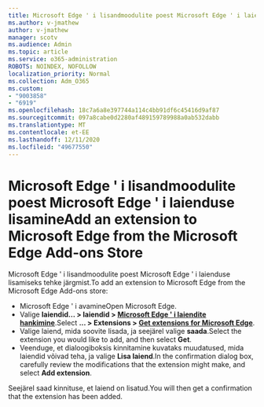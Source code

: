 ```yaml
---
title: Microsoft Edge ' i lisandmoodulite poest Microsoft Edge ' i laienduse lisamine
ms.author: v-jmathew
author: v-jmathew
manager: scotv
ms.audience: Admin
ms.topic: article
ms.service: o365-administration
ROBOTS: NOINDEX, NOFOLLOW
localization_priority: Normal
ms.collection: Adm_O365
ms.custom:
- "9003858"
- "6919"
ms.openlocfilehash: 18c7a6a8e397744a114c4bb91df6c45416d9af87
ms.sourcegitcommit: 097a8cabe0d2280af489159789988a0ab532dabb
ms.translationtype: MT
ms.contentlocale: et-EE
ms.lasthandoff: 12/11/2020
ms.locfileid: "49677550"
---
```

# <a name="add-an-extension-to-microsoft-edge-from-the-microsoft-edge-add-ons-store"></a><span data-ttu-id="56117-102">Microsoft Edge ' i lisandmoodulite poest Microsoft Edge ' i laienduse lisamine</span><span class="sxs-lookup"><span data-stu-id="56117-102">Add an extension to Microsoft Edge from the Microsoft Edge Add-ons Store</span></span>

<span data-ttu-id="56117-103">Microsoft Edge ' i lisandmoodulite poest Microsoft Edge ' i laienduse lisamiseks tehke järgmist.</span><span class="sxs-lookup"><span data-stu-id="56117-103">To add an extension to Microsoft Edge from the Microsoft Edge Add-ons store:</span></span>

- <span data-ttu-id="56117-104">Microsoft Edge ' i avamine</span><span class="sxs-lookup"><span data-stu-id="56117-104">Open Microsoft Edge.</span></span>
- <span data-ttu-id="56117-105">Valige **laiendid... > laiendid > [Microsoft Edge ' i laiendite hankimine](https://go.microsoft.com/fwlink/?linkid=2136408)**.</span><span class="sxs-lookup"><span data-stu-id="56117-105">Select **... > Extensions > [Get extensions for Microsoft Edge](https://go.microsoft.com/fwlink/?linkid=2136408)**.</span></span>
- <span data-ttu-id="56117-106">Valige laiend, mida soovite lisada, ja seejärel valige **saada**.</span><span class="sxs-lookup"><span data-stu-id="56117-106">Select the extension you would like to add, and then select **Get**.</span></span>
- <span data-ttu-id="56117-107">Veenduge, et dialoogiboksis kinnitamine kuvataks muudatused, mida laiendid võivad teha, ja valige **Lisa laiend**.</span><span class="sxs-lookup"><span data-stu-id="56117-107">In the confirmation dialog box, carefully review the modifications that the extension might make, and select **Add extension**.</span></span>

<span data-ttu-id="56117-108">Seejärel saad kinnituse, et laiend on lisatud.</span><span class="sxs-lookup"><span data-stu-id="56117-108">You will then get a confirmation that the extension has been added.</span></span>
